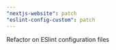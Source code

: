 ```yaml
---
"nextjs-website": patch
"eslint-config-custom": patch
---
```


Refactor on ESlint configuration files
